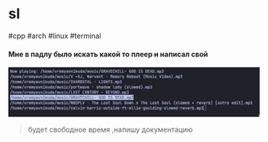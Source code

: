 # sl
 #cpp #arch #linux #terminal
#### Мне в падлу было искать какой то плеер и написал свой 
![img](2024-09-16-162506_hyprshot.png)


>  будет свободное время ,напишу документацию 